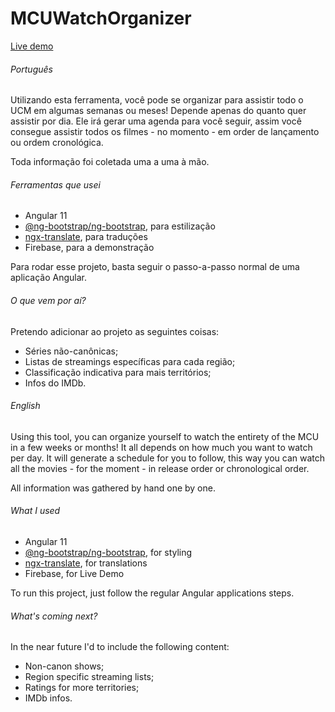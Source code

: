 # MCUWatchOrganizer

[Live demo](https://mcuwatchorganizer.herokuapp.com)

###### Português
Utilizando esta ferramenta, você pode se organizar para assistir todo o UCM em algumas semanas ou meses! Depende apenas do quanto quer assistir por dia.
Ele irá gerar uma agenda para você seguir, assim você consegue assistir todos os filmes - no momento - em order de lançamento ou ordem cronológica.

Toda informação foi coletada uma a uma à mão.
###### Ferramentas que usei
- Angular 11
- [@ng-bootstrap/ng-bootstrap](https://www.npmjs.com/package/@ng-bootstrap/ng-bootstrap), para estilização
- [ngx-translate](https://www.npmjs.com/package/ngx-translate), para traduções
- Firebase, para a demonstração

Para rodar esse projeto, basta seguir o passo-a-passo normal de uma aplicação Angular.

###### O que vem por aí?

Pretendo adicionar ao projeto as seguintes coisas:
- Séries não-canônicas;
- Listas de streamings específicas para cada região;
- Classificação indicativa para mais territórios;
- Infos do IMDb.

###### English
Using this tool, you can organize yourself to watch the entirety of the MCU in a few weeks or months! It all depends on how much you want to watch per day.
It will generate a schedule for you to follow, this way you can watch all the movies - for the moment - in release order or chronological order.

All information was gathered by hand one by one.
###### What I used
- Angular 11
- [@ng-bootstrap/ng-bootstrap](https://www.npmjs.com/package/@ng-bootstrap/ng-bootstrap), for styling
- [ngx-translate](https://www.npmjs.com/package/ngx-translate), for translations
- Firebase, for Live Demo

To run this project, just follow the regular Angular applications steps.

###### What's coming next?

In the near future I'd to include the following content:
- Non-canon shows;
- Region specific streaming lists;
- Ratings for more territories;
- IMDb infos.
